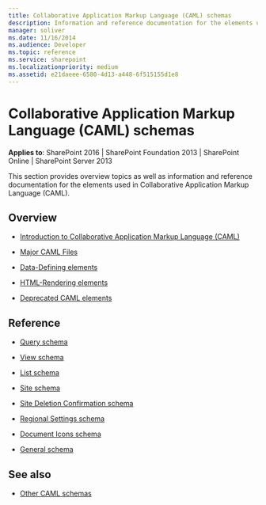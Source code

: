 ```yaml
---
title: Collaborative Application Markup Language (CAML) schemas
description: Information and reference documentation for the elements used in Collaborative Application Markup Language (CAML).
manager: soliver
ms.date: 11/16/2014
ms.audience: Developer
ms.topic: reference
ms.service: sharepoint
ms.localizationpriority: medium
ms.assetid: e21daeee-6580-4d13-a448-6f515155d1e8
---
```


# Collaborative Application Markup Language (CAML) schemas

**Applies to**: SharePoint 2016 | SharePoint Foundation 2013 | SharePoint Online | SharePoint Server 2013

This section provides overview topics as well as information and reference documentation for the elements used in Collaborative Application Markup Language (CAML).

## Overview

- [Introduction to Collaborative Application Markup Language (CAML)](introduction-to-collaborative-application-markup-language-caml.md)

- [Major CAML Files](major-caml-files.md)

- [Data-Defining elements](data-defining-elements.md)

- [HTML-Rendering elements](html-rendering-elements.md)

- [Deprecated CAML elements](deprecated-caml-elements.md)

## Reference

- [Query schema](query-schema.md)

- [View schema](view-schema.md)

- [List schema](list-schema.md)

- [Site schema](site-schema.md)

- [Site Deletion Confirmation schema](site-deletion-confirmation-schema.md)

- [Regional Settings schema](regional-settings-schema.md)

- [Document Icons schema](document-icons-schema.md)

- [General schema](general-schema.md)

## See also

- [Other CAML schemas](https://msdn.microsoft.com/library/cee9f788-89a3-4fe1-92d8-10517c8904cf(Office.15).aspx)







